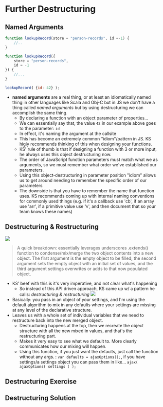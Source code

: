 # Further Destructuring
## Named Arguments
```javascript
function lookupRecord(store = "person-records", id =-1) {
    //..
}

function lookupRecord({
    store = "person-records",
    id = -1
}) {
    //...
}

lookupRecord( {id: 42} );
```
- **named arguments** are a real thing, or at least an idiomatically named thing in other languages like Scala and Obj-C but in JS we don't have a thing called _named arguments_ but by using destructuring we can accomplish the same thing.
    - By declaring a function with an object parameter of properties... 
    - We can essentially say that, the value `42` in our example above goes to the parameter: `id`
    - In effect, it's naming the argument at the callsite
    - This has become an extremely common "idiom"/pattern in JS. KS higly recommends thinking of this when designing your functions.
    - KS' rule of thumb is that if designing a function with 3 or more input, he always uses this object destructuring now. 
    - The order of JavaScript function parameters must match what we as arguments, so we must remember what order we've established our parameters.
    - Using this object-destructuring in parameter position "idiom"  allows us to get around needing to remember the specific order of our parameters
    - The downside is that you have to remember the name that function uses. KS recommends coming up with internal naming conventions for commonly used things (e.g. if it's a callback use 'cb', if an array use 'arr', if a primitive value use 'v', and then document that so your team knows these names)

## Destructuring & Restructuring
![](https://user-images.githubusercontent.com/5563119/64034339-4ab18880-cb03-11e9-9288-1e945f56e597.png)
> A quick breakdown: essentially leverages underscores .extends() function to condense/mix/merge the two object contents into a new object. The first argument is the empty object to be filled, the second argument sets the empty object with an initial set of values, and the third argument settings overwrites or adds to that now populated object.
- KS' beef with this is it's very imperative, and not clear what's happening 
    - So instead of this API driven approach, KS came up w/ a pattern he calls: _destructuring & restructuring_ 
![](https://user-images.githubusercontent.com/5563119/64054276-26719e00-cb3b-11e9-8ec2-7d6c0e8bbd68.png)
- Basically: you pass in an object of your settings, and I'm using the default algorithm to mix in any defaults where your settings are missing at any level of the declarative structure.
- Leaves us with a whole set of individual variables that we need to restructure back into the new merged object.
    - Destructuring happens at the top, then we recreate the object structure with all the new mixed in values, and that's the restructuring part.
    - Makes it very easy to see what we default to. More clearly communicates how our mixing will happen.
    - Using this function, if you just want the defaults, just call the function without any args. : `var defaults = ajaxOptions();`, if you have settings/a settings object you can pass them in like... `ajax( ajaxOptions( settings ) );`

## Destructuring Exercise

## Destructuring Solution
